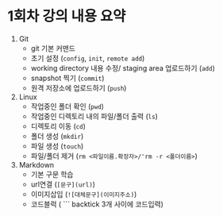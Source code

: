 # 1회차 강의 내용 요약
1. Git
    - git 기본 커맨드
    - 초기 설정 (`config`, `init`, `remote add`)
    - working directory 내용 수정/ staging area 업로드하기 (`add`)
    - snapshot 찍기 (`commit`)
    - 원격 저장소에 업로드하기 (`push`)
2. Linux
    - 작업중인 폴더 확인 (`pwd`)
    - 작업중인 디렉토리 내의 파일/폴더 출력 (`ls`)
    - 디렉토리 이동 (`cd`)
    - 폴더 생성 (`mkdir`)
    - 파일 생성 (`touch`)
    - 파일/폴더 제거 (`rm <파일이름.확장자>/'rm -r <폴더이름>`)
3. Markdown
    - 기본 구문 학습
    - url연결 (`[문구](url)`)
    - 이미지삽입 (`![대체문구](이미지주소)`)
    - 코드블럭 ( ``` backtick 3개 사이에 코드입력)
    